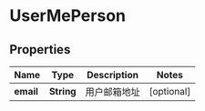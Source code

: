 

# UserMePerson


## Properties

| Name | Type | Description | Notes |
|------------ | ------------- | ------------- | -------------|
|**email** | **String** | 用户邮箱地址 |  [optional] |



